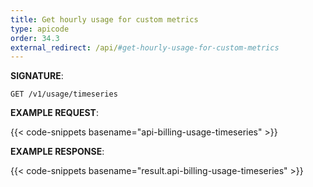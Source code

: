 ```yaml
---
title: Get hourly usage for custom metrics
type: apicode
order: 34.3
external_redirect: /api/#get-hourly-usage-for-custom-metrics
---
```


**SIGNATURE**:

`GET /v1/usage/timeseries`

**EXAMPLE REQUEST**:

{{< code-snippets basename="api-billing-usage-timeseries" >}}

**EXAMPLE RESPONSE**:

{{< code-snippets basename="result.api-billing-usage-timeseries" >}}
